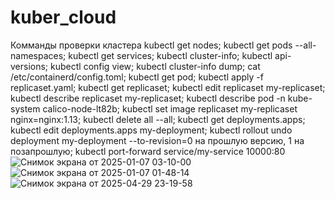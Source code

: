# kuber_cloud
Комманды проверки кластера
kubectl get nodes;
kubectl get pods --all-namespaces;
kubectl get services;
kubectl cluster-info;
kubectl api-versions;
kubectl config view;
kubectl cluster-info dump;
cat /etc/containerd/config.toml;
kubectl get pod;
kubectl apply -f replicaset.yaml;
kubectl get replicaset;
kubectl edit replicaset my-replicaset;
kubectl describe replicaset my-replicaset;
kubectl describe pod -n kube-system calico-node-lt82b;
kubectl set image replicaset my-replicaset nginx=nginx:1.13;
kubectl delete all --all;
kubectl get deployments.apps;
kubectl edit deployments.apps my-deployment;
kubectl rollout undo deployment my-deployment --to-revision=0 на прошлую версию, 1 на позапрошлую;
kubectl port-forward service/my-service 10000:80
![Снимок экрана от 2025-01-07 03-10-00](https://github.com/user-attachments/assets/0639b3a1-7ae7-43b2-b322-5a987cd9006e)
![Снимок экрана от 2025-01-07 01-48-14](https://github.com/user-attachments/assets/257f4680-04d0-4a02-9e33-52694af0306e)
![Снимок экрана от 2025-04-29 23-19-58](https://github.com/user-attachments/assets/0c8c6e55-f938-4b81-a60d-2104ee634943)
